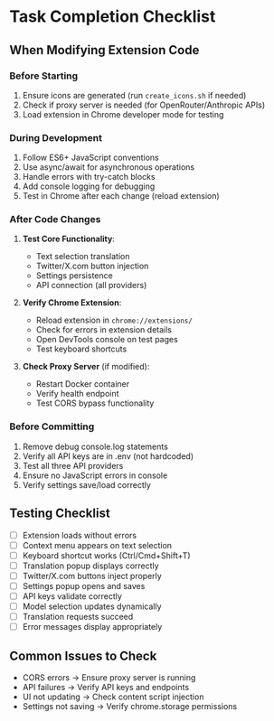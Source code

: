 # Task Completion Checklist

## When Modifying Extension Code

### Before Starting
1. Ensure icons are generated (run `create_icons.sh` if needed)
2. Check if proxy server is needed (for OpenRouter/Anthropic APIs)
3. Load extension in Chrome developer mode for testing

### During Development
1. Follow ES6+ JavaScript conventions
2. Use async/await for asynchronous operations
3. Handle errors with try-catch blocks
4. Add console logging for debugging
5. Test in Chrome after each change (reload extension)

### After Code Changes
1. **Test Core Functionality**:
   - Text selection translation
   - Twitter/X.com button injection
   - Settings persistence
   - API connection (all providers)

2. **Verify Chrome Extension**:
   - Reload extension in `chrome://extensions/`
   - Check for errors in extension details
   - Open DevTools console on test pages
   - Test keyboard shortcuts

3. **Check Proxy Server** (if modified):
   - Restart Docker container
   - Verify health endpoint
   - Test CORS bypass functionality

### Before Committing
1. Remove debug console.log statements
2. Verify all API keys are in .env (not hardcoded)
3. Test all three API providers
4. Ensure no JavaScript errors in console
5. Verify settings save/load correctly

## Testing Checklist
- [ ] Extension loads without errors
- [ ] Context menu appears on text selection
- [ ] Keyboard shortcut works (Ctrl/Cmd+Shift+T)
- [ ] Translation popup displays correctly
- [ ] Twitter/X.com buttons inject properly
- [ ] Settings popup opens and saves
- [ ] API keys validate correctly
- [ ] Model selection updates dynamically
- [ ] Translation requests succeed
- [ ] Error messages display appropriately

## Common Issues to Check
- CORS errors → Ensure proxy server is running
- API failures → Verify API keys and endpoints
- UI not updating → Check content script injection
- Settings not saving → Verify chrome.storage permissions